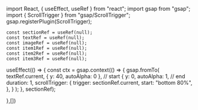
import React, { useEffect, useRef } from "react";
import gsap from "gsap";
import { ScrollTrigger } from "gsap/ScrollTrigger";
gsap.registerPlugin(ScrollTrigger);


    const sectionRef = useRef(null);
    const textRef = useRef(null);
    const imageRef = useRef(null);
    const item1Ref = useRef(null);
    const item2Ref = useRef(null);
    const item3Ref = useRef(null);


    
   useEffect(() => {
     const ctx = gsap.context(() => {
         gsap.fromTo(
           textRef.current,
           { y: 40, autoAlpha: 0 }, // start
           {
             y: 0,
             autoAlpha: 1, // end
             duration: 1,
             scrollTrigger: {
               trigger: sectionRef.current,
               start: "bottom 80%",
             },
           }
         );
     }, sectionRef);
   
   },[])


